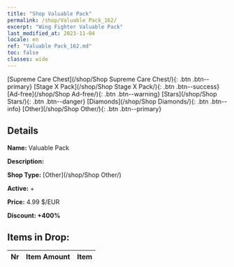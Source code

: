 ```yaml
---
title: "Shop Valuable Pack"
permalink: /shop/Valuable Pack_162/
excerpt: "Wing Fighter Valuable Pack"
last_modified_at: 2023-11-04
locale: en
ref: "Valuable Pack_162.md"
toc: false
classes: wide
---
```



  [Supreme Care Chest](/shop/Shop Supreme Care Chest/){: .btn .btn--primary}   [Stage X Pack](/shop/Shop Stage X Pack/){: .btn .btn--success}   [Ad-free](/shop/Shop Ad-free/){: .btn .btn--warning}   [Stars](/shop/Shop Stars/){: .btn .btn--danger}   [Diamonds](/shop/Shop Diamonds/){: .btn .btn--info}   [Other](/shop/Shop Other/){: .btn .btn--primary} 

## Details

 **Name:** Valuable Pack 

 **Description:** 

 **Shop Type:** [Other](/shop/Shop Other/)

 **Active:** + 

 **Price:** 4.99 $/EUR 

 **Discount: +400%** 



## Items in Drop:

  |  Nr | Item Amount  |       Item       |
  |:----|:------------:|:-----------------|

